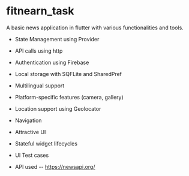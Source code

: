 # fitnearn_task

A basic news application in flutter with various functionalities and tools.
- State Management using Provider
- API calls using http
- Authentication using Firebase
- Local storage with SQFLite and SharedPref
- Multilingual support
- Platform-specific features (camera, gallery)
- Location support using Geolocator
- Navigation
- Attractive UI
- Stateful widget lifecycles
- UI Test cases

- API used -- https://newsapi.org/
